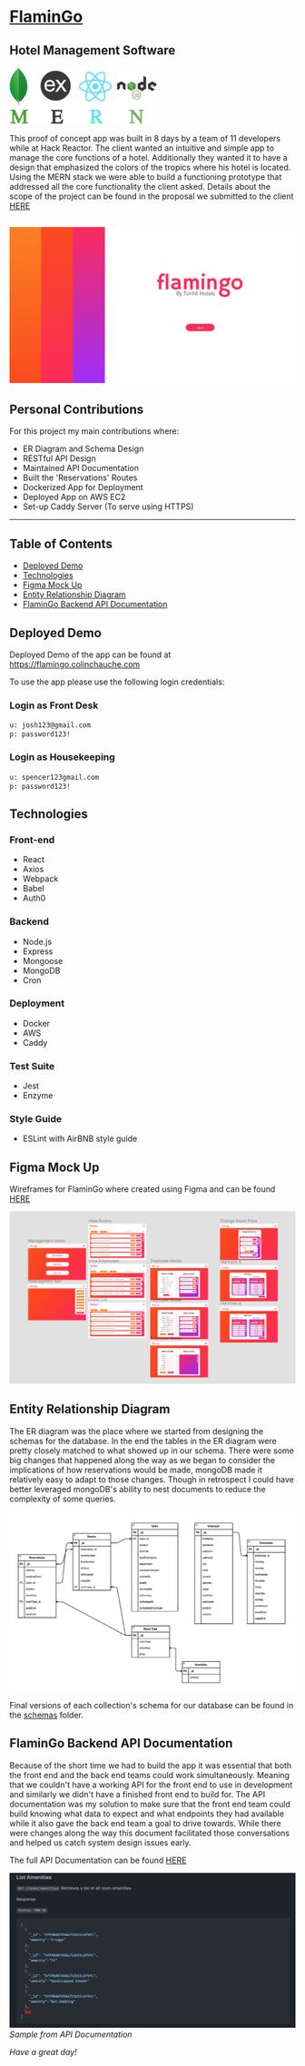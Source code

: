 # [FlaminGo](https://flamingo.colinchauche.com)

## Hotel Management Software

![MERN Stack Logo](./readme_images/MERN-logo.png)

This proof of concept app was built in 8 days by a team of 11 developers while at Hack Reactor. The client wanted an intuitive and simple app to manage the core functions of a hotel. Additionally they wanted it to have a design that emphasized the colors of the tropics where his hotel is located. Using the MERN stack we were able to build a functioning prototype that addressed all the core functionality the client asked.  Details about the scope of the project can be found in the proposal we submitted to the client [HERE](https://docs.google.com/document/d/1up5KkerC1LNrYWq7IBTEqzn4n7kVMJXNr4_95pcGyLA/edit?usp=sharing)

![Flamingo Login Page](./readme_images/intro-gif.gif)
---

## Personal Contributions
For this project my main contributions where: 
- ER Diagram and Schema Design
- RESTful API Design
- Maintained API Documentation
- Built the 'Reservations' Routes
- Dockerized App for Deployment
- Deployed App on AWS EC2
- Set-up Caddy Server (To serve using HTTPS)
---

## Table of Contents
- [Deployed Demo](#use-deployed-demo)
- [Technologies](#Technologies)
- [Figma Mock Up](#figma-mock-up)
- [Entity Relationship Diagram](#entity-relationship-diagram)
- [FlaminGo Backend API Documentation](#flamingo-backend-api-documentation)

## Deployed Demo

Deployed Demo of the app can be found at https://flamingo.colinchauche.com

To use the app please use the following login credentials:

### Login as Front Desk
    u: josh123@gmail.com  
    p: password123!

### Login as Housekeeping
    u: spencer123gmail.com  
    p: password123!

## Technologies

### Front-end
  + React
  + Axios
  + Webpack
  + Babel
  + Auth0

### Backend
  + Node.js
  + Express
  + Mongoose
  + MongoDB
  + Cron

### Deployment
  + Docker
  + AWS
  + Caddy

### Test Suite
  + Jest
  + Enzyme

### Style Guide
  + ESLint with AirBNB style guide


## Figma Mock Up

Wireframes for FlaminGo where created using Figma and can be found [HERE](https://www.figma.com/file/wa3xLQvi6io40KakWiF0BE/flamingoStyleGuide?node-id=158%3A573)

![Figma Wireframe for Mangement](./readme_images/figma-wireframe.png)

## Entity Relationship Diagram
The ER diagram was the place where we started from designing the schemas for the database. In the end the tables in the ER diagram were pretty closely matched to what showed up in our schema. There were some big changes that happened along the way as we began to consider the implications of how reservations would be made, mongoDB made it relatively easy to adapt to those changes. Though in retrospect I could have better leveraged mongoDB's ability to nest documents to reduce the complexity of some queries. 

![Entity Relationship Diagram](./readme_images/er-diagram.png)

Final versions of each collection's schema for our database can be found in the [schemas](./schemas) folder.
## FlaminGo Backend API Documentation

Because of the short time we had to build the app it was essential that both the front end and the back end teams could work simultaneously.  Meaning that we couldn't have a working API for the front end to use in development and similarly we didn't have a finished front end to build for.  The API documentation was my solution to make sure that the front end team could build knowing what data to expect and what endpoints they had available while it also gave the back end team a goal to drive towards. While there were changes along the way this document facilitated those conversations and helped us catch system design issues early. 

The full API Documentation can be found [HERE](./flamingoAPI.md)

![GET Amenities Documentation Sample](./readme_images/api-docs-sample.png)
_Sample from API Documentation_

_Have a great day!_
